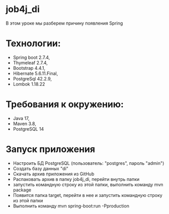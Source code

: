 # job4j_di

В этом уроке мы разберем причину появления Spring

# Технологии:
- Spring boot 2.7.4, 
- Thymeleaf 2.7.4, 
- Bootstrap 4.4.1, 
- Hibernate 5.6.11.Final, 
- PostgreSql 42.2.9,
- Lombok 1.18.22 

# Требования к окружению:
- Java 17, 
- Maven 3.8, 
- PostgreSQL 14

# Запуск приложения

- Настроить БД PostgreSQL (пользователь: "postgres", пароль "admin")
- Создать базу данных "di"
- Скачать архив приложения из GitHub
- Распаковать архив в папку job4j_di, перейти внутрь папки
- запустить командную строку из этой папки, выполнить команду mvn package
- Появится папка target, перейти в нее и запустить командную строку из этой папки
- Выполнить команду mvn spring-boot:run -Pproduction
